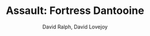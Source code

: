 ---
mission_id: assault
editorsChoice: 
title: "Assault: Fortress Dantooine"
author: "David Ralph, David Lovejoy"
date: 
filename: "assault.zip"
description: "Some time ago Fortress Dantooine had to be evacuated after a crushing Imperial attack. The Empire has built a new facility next to the ruins of the fortress. Some rebel spys still hiding out at the ruins have located the data for the newest Battle Moon the empire is planning to construct. Although this Battle Moon has no super laser like a Death Star, it is protected by a powerful computer network which controls all aspects of defense, both externally and internally. We need to analyze the data to find a way to breach the computer security."
levelReplaced:	TALAY
difficulty: yes
bm:	yes
fme: no
wax: yes
three_do: yes
voc: yes
gmd: yes
vue: yes
lfd: yes
base: "New level from scratch" 
editors: "WDFUSE 2.5 beta 3, DFUSE, VUECAD"

---